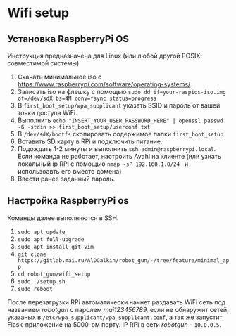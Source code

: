 # Wifi setup

## Установка RaspberryPi OS

Инструкция предназначена для Linux (или любой другой POSIX-совместимой системы)

1. Скачать минимальное iso с https://www.raspberrypi.com/software/operating-systems/
2. Записать iso на флешку с помощью `sudo dd if=your-raspios-iso.img of=/dev/sdX bs=4M conv=fsync status=progress`
3. В `first_boot_setup/wpa_supplicant` указать SSID и пароль от вашей точки доступа WiFi.
4. Выполнить `echo "INSERT_YOUR_USER_PASSWORD_HERE" | openssl passwd -6 -stdin >> first_boot_setup/userconf.txt` 
5. В `/dev/sdX/bootfs` скопировать содержимое папки `first_boot_setup`
6. Вставить SD карту в RPi и подключить питание.
7. Подождать 1-2 минуты и выполнить `ssh admin@raspberrypi.local`. Если команда не работает, настроить Avahi на клиенте (или узнать локальный ip RPi с помощью `nmap -sP 192.168.1.0/24 ` и использоавть его вместо домена)
8. Ввести ранее заданный пароль.

## Настройка RaspberryPi os

Команды далее выполняются в SSH.

1. `sudo apt update`
2. `sudo apt full-upgrade`
3. `sudo apt install git vim`
4. `git clone https://gitlab.mai.ru/AlDGalkin/robot_gun/-/tree/feature/minimal_app`
5. `cd robot_gun/wifi_setup`
6. `sudo ./setup.sh`
7. `sudo reboot`

После перезагрузки RPi автоматически начнет раздавать WiFi сеть под названием _robotgun_ c паролем _mai123456789,_ если не обнаружит сетей, указаных в `/etc/wpa_supplicant/wpa_supplicant.conf`, а так же запустит Flask-приложение на 5000-ом порту. IP RPi в сети _robotgun_ - `10.0.0.5`.